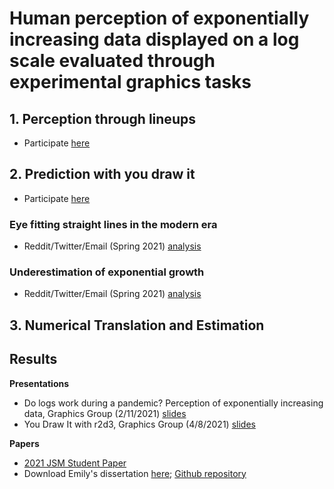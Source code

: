 # Human perception of exponentially increasing data displayed on a log scale evaluated through experimental graphics tasks

## 1. Perception through lineups

+ Participate [here](https://shiny.srvanderplas.com/log-study/)

## 2. Prediction with you draw it

+ Participate [here](https://shiny.srvanderplas.com/you-draw-it/)

### Eye fitting straight lines in the modern era

+ Reddit/Twitter/Email (Spring 2021) [analysis](https://srvanderplas.github.io/Perception-of-Log-Scales/analysis/youdrawit-eyefitting-model.html)

### Underestimation of exponential growth
+ Reddit/Twitter/Email (Spring 2021) [analysis](https://srvanderplas.github.io/Perception-of-Log-Scales/analysis/youdrawit-exponential-model.html)

## 3. Numerical Translation and Estimation


## Results

**Presentations**

+ Do logs work during a pandemic? Perception of exponentially increasing data, Graphics Group (2/11/2021) [slides](https://srvanderplas.github.io/Perception-of-Log-Scales/presentations/graphics-group-02112020/index.html#1) 
+ You Draw It with r2d3, Graphics Group (4/8/2021) [slides](https://srvanderplas.github.io/Perception-of-Log-Scales/presentations/you-draw-it-with-r2d3-graphicsgroup04082021/index.html#1)

**Papers**

+ [2021 JSM Student Paper]()
+ Download Emily's dissertation [here](https://github.com/earobinson95/EmilyARobinson-UNL-dissertation/raw/2bf2a4613c95c5f93ae065fbe97ffef43bd68560/_book/thesis.pdf); [Github repository](https://github.com/earobinson95/EmilyARobinson-UNL-dissertation)
